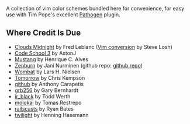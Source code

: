 A collection of vim color schemes bundled here for convenience, for easy use 
with Tim Pope's excellent [Pathogen][1] plugin.

## Where Credit Is Due

  * [Clouds Midnight][4] by Fred Leblanc ([Vim conversion][5] by Steve Losh)
  * [Code School 3][12] by AstonJ
  * [Mustang][6] by Henrique C. Alves
  * [Zenburn][7] by Jani Nurminen (github repo: [github repo][8])
  * [Wombat][9] by Lars H. Nielsen
  * [Tomorrow][10] by Chris Kempson
  * [github][13] by Anthony Carapetis
  * [grb256][11] by Gary Bernhardt
  * [ir\_black][2] by Todd Werth
  * [molokai][3] by Tomas Restrepo
  * [railscasts][14] by Ryan Bates
  * [twilight][15] by Henning Hasemann

[1]:  https://github.com/tpope/vim-pathogen
[2]:  http://blog.toddwerth.com/entries/show/8
[3]:  http://www.vim.org/scripts/script.php?script_id=2340
[4]:  http://fredhq.com/projects/clouds/
[5]:  http://forrst.com/posts/Clouds_Midnight_for_Vim-yZn
[6]:  http://hcalves.deviantart.com/art/Mustang-Vim-Colorscheme-98974484
[7]:  http://slinky.imukuppi.org/zenburnpage/
[8]:  https://github.com/jnurmine/Zenburn
[9]:  http://dengmao.wordpress.com/2007/01/22/vim-color-scheme-wombat/
[10]: https://github.com/ChrisKempson/Tomorrow-Theme
[11]: https://github.com/garybernhardt/dotfiles/blob/master/.vim/colors/grb256.vim
[12]: http://astonj.com/tech/vim-for-ruby-rails-and-a-sexy-theme/
[13]: http://www.vim.org/scripts/script.php?script_id=2855
[14]: https://github.com/ryanb/dotfiles/blob/master/vim/colors/railscasts.vim
[15]: http://www.vim.org/scripts/script.php?script_id=1677
